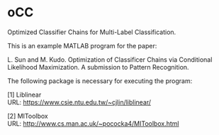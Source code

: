 # oCC
Optimized Classifier Chains for Multi-Label Classification.

This is an example MATLAB program for the paper:

L. Sun and M. Kudo. Optimization of Classificer Chains via Conditional Likelihood Maximization. A submission to Pattern Recognition.  <br />

The following package is necessary for executing the program:

[1] Liblinear <br />
URL: https://www.csie.ntu.edu.tw/~cjlin/liblinear/

[2] MIToolbox <br />
URL: http://www.cs.man.ac.uk/~pococka4/MIToolbox.html
